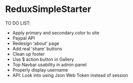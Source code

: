 # ReduxSimpleStarter

TO DO LIST:

* Apply primary and secondary color to site
* Paypal API
* Redesign 'about' page
* Add real 'share' buttons
* Clean up footer
* Use $ action button in Gallery
* Top Navbar usability in admin panel
* Properly display username
* API: Look into using Json Web Token instead of session